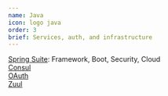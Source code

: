 ```yaml
---
name: Java
icon: logo java
order: 3
brief: Services, auth, and infrastructure
---
```


[Spring Suite](https://spring.io): Framework, Boot, Security, Cloud  
[Consul](https://www.consul.io/)  
[OAuth](https://oauth.net/2/)  
[Zuul](https://github.com/Netflix/zuul)  